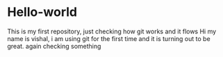 # Hello-world
This is my first repository, just checking how git works and it flows
Hi my name is vishal, i am using git for the first time and it is turning out to be great.
again checking something
